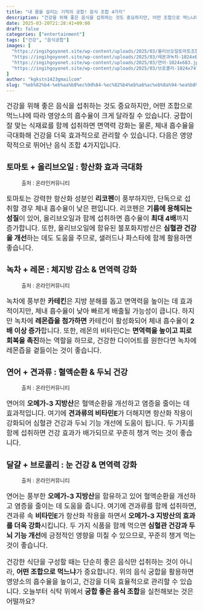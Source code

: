 ```yaml
---
title: "내 몸을 살리는 기적의 궁합! 음식 조합 4가지"
description: "건강을 위해 좋은 음식을 섭취하는 것도 중요하지만, 어떤 조합으로 먹느냐에 따라 영양소의 흡수율이 크게 달라질 수 있습니다. 궁합이 잘 맞는 식재료를 함께 섭취하면 면역력 강화는 물론, 체내 흡수율을 극대화해 건강을 더욱 효과적으로 관리할 수 있습니다. 다음은 영양학적"
date: 2025-03-20T21:28:41+09:00
draft: false
categories: ["entertainment"]
tags: ["건강", "음식궁합"]
images: [
  "https://ingihgoyonet.site/wp-content/uploads/2025/03/올리브오일토마토조합-1024x683.jpg"
  "https://ingihgoyonet.site/wp-content/uploads/2025/03/레몬과녹차-1024x683.jpg"
  "https://ingihgoyonet.site/wp-content/uploads/2025/03/연어-1024x683.jpg"
  "https://ingihgoyonet.site/wp-content/uploads/2025/03/브로콜리-1024x747.jpg"
]
author: "kgkstn1423gmailcom"
slug: "%eb%82%b4-%eb%aa%b8%ec%9d%84-%ec%82%b4%eb%a6%ac%eb%8a%94-%ea%b8%b0%ec%a0%81%ec%9d%98-%ea%b6%81%ed%95%a9-%ec%9d%8c%ec%8b%9d-%ec%a1%b0%ed%95%a9-4%ea%b0%80%ec%a7%80"
---
```


<p style="font-size:18px">건강을 위해 좋은 음식을 섭취하는 것도 중요하지만, 어떤 조합으로 먹느냐에 따라 영양소의 흡수율이 크게 달라질 수 있습니다. 궁합이 잘 맞는 식재료를 함께 섭취하면 면역력 강화는 물론, 체내 흡수율을 극대화해 건강을 더욱 효과적으로 관리할 수 있습니다. 다음은 영양학적으로 뛰어난 음식 조합 4가지입니다.</p> <h2 >토마토 + 올리브오일 : 항산화 효과 극대화</h2> <figure ><img src="https://ingihgoyonet.site/wp-content/uploads/2025/03/올리브오일토마토조합-1024x683.jpg" alt="" style="aspect-ratio:16/9;object-fit:cover"/><figcaption >출처 : 온라인커뮤니티</figcaption></figure> <p style="font-size:18px">토마토는 강력한 항산화 성분인 <strong>리코펜</strong>이 풍부하지만, 단독으로 섭취할 경우 체내 흡수율이 낮은 편입니다. 리코펜은 <strong>기름에 용해되는 성질</strong>이 있어, 올리브오일과 함께 섭취하면 흡수율이 <strong>최대 4배</strong>까지 증가합니다. 또한, 올리브오일에 함유된 불포화지방산은 <strong>심혈관 건강을 개선</strong>하는 데도 도움을 주므로, 샐러드나 파스타에 함께 활용하면 좋습니다.</p> <h2 >녹차 + 레몬 : 체지방 감소 &amp; 면역력 강화</h2> <figure ><img src="https://ingihgoyonet.site/wp-content/uploads/2025/03/레몬과녹차-1024x683.jpg" alt="" style="aspect-ratio:16/9;object-fit:cover"/><figcaption >출처 : 온라인커뮤니티</figcaption></figure> <p style="font-size:18px">녹차에 풍부한 <strong>카테킨</strong>은 지방 분해를 돕고 면역력을 높이는 데 효과적이지만, 체내 흡수율이 낮아 빠르게 배출될 가능성이 큽니다. 하지만 녹차에 <strong>레몬즙을 첨가하면</strong> 카테킨이 활성화되어 체내 흡수율이 <strong>2배 이상 증가</strong>합니다. 또한, 레몬의 비타민C는 <strong>면역력을 높이고 피로 회복을 촉진</strong>하는 역할을 하므로, 건강한 다이어트를 원한다면 녹차에 레몬즙을 곁들이는 것이 좋습니다.</p> <h2 >연어 + 견과류 : 혈액순환 &amp; 두뇌 건강</h2> <figure ><img src="https://ingihgoyonet.site/wp-content/uploads/2025/03/연어-1024x683.jpg" alt="" style="aspect-ratio:16/9;object-fit:cover"/><figcaption >출처 : 온라인커뮤니티</figcaption></figure> <p style="font-size:18px">연어의 <strong>오메가-3 지방산</strong>은 혈액순환을 개선하고 염증을 줄이는 데 효과적입니다. 여기에 <strong>견과류의 비타민E</strong>가 더해지면 항산화 작용이 강화되어 심혈관 건강과 두뇌 기능 개선에 도움이 됩니다. 두 가지를 함께 섭취하면 건강 효과가 배가되므로 꾸준히 챙겨 먹는 것이 좋습니다.</p> <h2 >달걀 + 브로콜리 : 눈 건강 &amp; 면역력 강화</h2> <figure ><img src="https://ingihgoyonet.site/wp-content/uploads/2025/03/브로콜리-1024x747.jpg" alt="" style="aspect-ratio:16/9;object-fit:cover"/><figcaption >출처 : 온라인커뮤니티</figcaption></figure> <p style="font-size:18px">연어는 풍부한 <strong>오메가-3 지방산</strong>을 함유하고 있어 혈액순환을 개선하고 염증을 줄이는 데 도움을 줍니다. 여기에 견과류를 함께 섭취하면, 견과류 속 <strong>비타민E</strong>가 항산화 작용을 하면서 <strong>오메가-3 지방산의 효과를 더욱 강화</strong>시킵니다. 두 가지 식품을 함께 먹으면 <strong>심혈관 건강과 두뇌 기능 개선</strong>에 긍정적인 영향을 미칠 수 있으므로, 꾸준히 챙겨 먹는 것이 좋습니다.</p> <p style="font-size:18px">건강한 식단을 구성할 때는 단순히 좋은 음식만 섭취하는 것이 아니라, <strong>어떤 조합으로 먹느냐</strong>가 중요합니다. 위의 음식 궁합을 활용하면 영양소의 흡수율을 높이고, 건강을 더욱 효율적으로 관리할 수 있습니다. 오늘부터 식탁 위에서 <strong>궁합 좋은 음식 조합</strong>을 실천해보는 것은 어떨까요?</p>